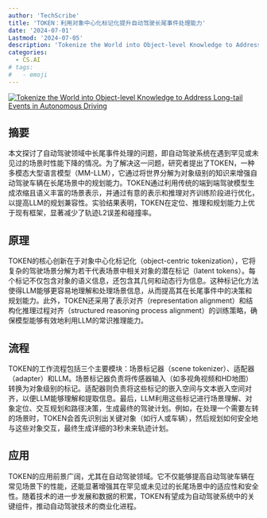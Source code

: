 ```yaml
---
author: 'TechScribe'
title: 'TOKEN：利用对象中心化标记化提升自动驾驶长尾事件处理能力'
date: '2024-07-01'
Lastmod: '2024-07-05'
description: 'Tokenize the World into Object-level Knowledge to Address Long-tail Events in Autonomous Driving'
categories:
  - CS.AI
# tags:
#   - emoji
---
```


[![Tokenize the World into Object-level Knowledge to Address Long-tail Events in Autonomous Driving](https://arxiv-research-1301205113.cos.ap-guangzhou.myqcloud.com/images/2407.00959v1.pdf_0.jpg)](https://arxiv.org/abs/2407.00959v1)

## 摘要

本文探讨了自动驾驶领域中长尾事件处理的问题，即自动驾驶系统在遇到罕见或未见过的场景时性能下降的情况。为了解决这一问题，研究者提出了TOKEN，一种多模态大型语言模型（MM-LLM），它通过将世界分解为对象级别的知识来增强自动驾驶车辆在长尾场景中的规划能力。TOKEN通过利用传统的端到端驾驶模型生成浓缩且语义丰富的场景表示，并通过有意的表示和推理对齐训练阶段进行优化，以提高LLM的规划兼容性。实验结果表明，TOKEN在定位、推理和规划能力上优于现有框架，显著减少了轨迹L2误差和碰撞率。<!--more-->

## 原理

TOKEN的核心创新在于对象中心化标记化（object-centric tokenization），它将复杂的驾驶场景分解为若干代表场景中相关对象的潜在标记（latent tokens）。每个标记不仅包含对象的语义信息，还包含其几何和动态行为信息。这种标记化方法使得LLM能够更容易地理解和处理场景信息，从而提高其在长尾事件中的决策和规划能力。此外，TOKEN还采用了表示对齐（representation alignment）和结构化推理过程对齐（structured reasoning process alignment）的训练策略，确保模型能够有效地利用LLM的常识推理能力。

## 流程

TOKEN的工作流程包括三个主要模块：场景标记器（scene tokenizer）、适配器（adapter）和LLM。场景标记器负责将传感器输入（如多视角视频和HD地图）转换为对象级别的标记。适配器则负责将这些标记的嵌入空间与文本嵌入空间对齐，以便LLM能够理解和提取信息。最后，LLM利用这些标记进行场景理解、对象定位、交互规划和路径决策，生成最终的驾驶计划。例如，在处理一个需要左转的场景时，TOKEN会首先识别出关键对象（如行人或车辆），然后规划如何安全地与这些对象交互，最终生成详细的3秒未来轨迹计划。

## 应用

TOKEN的应用前景广阔，尤其在自动驾驶领域。它不仅能够提高自动驾驶车辆在常见场景下的性能，还能显著增强其在罕见或未见过的长尾场景中的适应性和安全性。随着技术的进一步发展和数据的积累，TOKEN有望成为自动驾驶系统中的关键组件，推动自动驾驶技术的商业化进程。